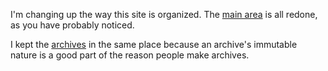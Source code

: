 <p>I'm changing up the way this site is organized.  The <a href="http://abscond.net">main area</a> is all redone, as you have probably noticed.</p>
<p>I kept the <a href="http://abscond.net/archives/">archives</a> in the same place because an archive's immutable nature is a good part of the reason people make archives.</p>
